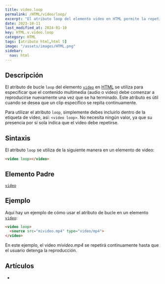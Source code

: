 ```yaml
---
title: video.loop
permalink: /HTML/video/loop/
excerpt: "El atributo loop del elemento video en HTML permite la repetición continua de contenido multimedia. Sin valor, se utiliza dentro de la etiqueta <video>."
date: 2023-10-11
last_modified_at: 2024-01-10
key: HTML.v.video.loop
category: HTML
tags: [atributo html,html 5]
image: "/assets/images/HTML.png"
sidebar:
  nav: html
---
```


## Descripción


El atributo de bucle `loop` del elemento [`video`](https://www.w3api.com/HTML/video/) en [HTML](https://www.manualweb.net/html/) se utiliza para especificar que el contenido multimedia (audio o video) debe comenzar a reproducirse nuevamente una vez que se ha terminado. Este atributo es útil cuando se desea que un clip específico se repita continuamente.


Para utilizar el atributo `loop`, simplemente debes incluirlo dentro de la etiqueta de video, así: `<video loop>`. No necesita ningún valor, ya que su presencia por sí sola indica que el video debe repetirse.


## Sintaxis


El atributo `loop` se utiliza de la siguiente manera en un elemento de video:


```html
<video loop></video>
```


## Elemento Padre


[`video`](https://www.w3api.com/HTML/video/)


## Ejemplo


Aquí hay un ejemplo de cómo usar el atributo de bucle en un elemento [`video`](https://www.w3api.com/HTML/video/):


```html
<video loop>
  <source src="mivideo.mp4" type="video/mp4">
</video>

```


En este ejemplo, el video _mivideo.mp4_ se repetirá continuamente hasta que el usuario detenga la reproducción.


## Artículos

- 
